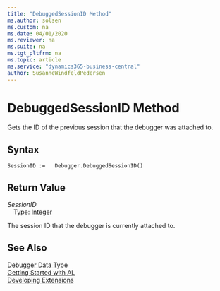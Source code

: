```yaml
---
title: "DebuggedSessionID Method"
ms.author: solsen
ms.custom: na
ms.date: 04/01/2020
ms.reviewer: na
ms.suite: na
ms.tgt_pltfrm: na
ms.topic: article
ms.service: "dynamics365-business-central"
author: SusanneWindfeldPedersen
---
```

[//]: # (START>DO_NOT_EDIT)
[//]: # (IMPORTANT:Do not edit any of the content between here and the END>DO_NOT_EDIT.)
[//]: # (Any modifications should be made in the .xml files in the ModernDev repo.)
# DebuggedSessionID Method
Gets the ID of the previous session that the debugger was attached to.


## Syntax
```
SessionID :=   Debugger.DebuggedSessionID()
```


## Return Value
*SessionID*  
&emsp;Type: [Integer](../integer/integer-data-type.md)  
  


[//]: # (IMPORTANT: END>DO_NOT_EDIT)

The session ID that the debugger is currently attached to.

## See Also
[Debugger Data Type](debugger-data-type.md)  
[Getting Started with AL](../../devenv-get-started.md)  
[Developing Extensions](../../devenv-dev-overview.md)